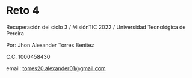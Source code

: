 # Reto 4

Recuperación del ciclo 3 / MisiónTIC 2022 / Universidad Tecnológica de Pereira

Por: Jhon Alexander Torres Benitez

C.C. 1000458430

email: torres20.alexander01@gmail.com

